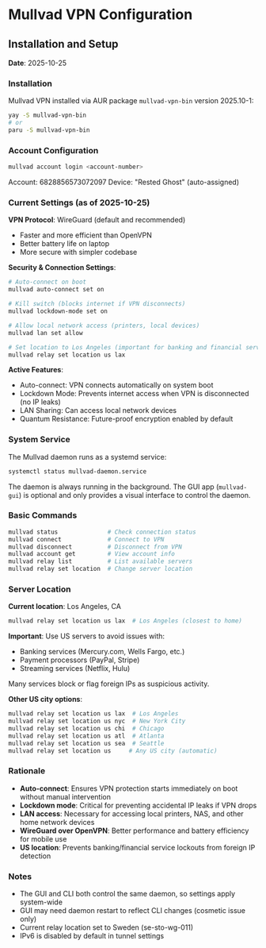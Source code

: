 # Mullvad VPN Configuration

## Installation and Setup

**Date**: 2025-10-25

### Installation
Mullvad VPN installed via AUR package `mullvad-vpn-bin` version 2025.10-1:
```bash
yay -S mullvad-vpn-bin
# or
paru -S mullvad-vpn-bin
```

### Account Configuration
```bash
mullvad account login <account-number>
```

Account: 6828856573072097
Device: "Rested Ghost" (auto-assigned)

### Current Settings (as of 2025-10-25)

**VPN Protocol**: WireGuard (default and recommended)
- Faster and more efficient than OpenVPN
- Better battery life on laptop
- More secure with simpler codebase

**Security & Connection Settings**:
```bash
# Auto-connect on boot
mullvad auto-connect set on

# Kill switch (blocks internet if VPN disconnects)
mullvad lockdown-mode set on

# Allow local network access (printers, local devices)
mullvad lan set allow

# Set location to Los Angeles (important for banking and financial services)
mullvad relay set location us lax
```

**Active Features**:
- Auto-connect: VPN connects automatically on system boot
- Lockdown Mode: Prevents internet access when VPN is disconnected (no IP leaks)
- LAN Sharing: Can access local network devices
- Quantum Resistance: Future-proof encryption enabled by default

### System Service
The Mullvad daemon runs as a systemd service:
```bash
systemctl status mullvad-daemon.service
```

The daemon is always running in the background. The GUI app (`mullvad-gui`) is optional and only provides a visual interface to control the daemon.

### Basic Commands
```bash
mullvad status              # Check connection status
mullvad connect             # Connect to VPN
mullvad disconnect          # Disconnect from VPN
mullvad account get         # View account info
mullvad relay list          # List available servers
mullvad relay set location  # Change server location
```

### Server Location

**Current location**: Los Angeles, CA
```bash
mullvad relay set location us lax  # Los Angeles (closest to home)
```

**Important**: Use US servers to avoid issues with:
- Banking services (Mercury.com, Wells Fargo, etc.)
- Payment processors (PayPal, Stripe)
- Streaming services (Netflix, Hulu)

Many services block or flag foreign IPs as suspicious activity.

**Other US city options**:
```bash
mullvad relay set location us lax  # Los Angeles
mullvad relay set location us nyc  # New York City
mullvad relay set location us chi  # Chicago
mullvad relay set location us atl  # Atlanta
mullvad relay set location us sea  # Seattle
mullvad relay set location us     # Any US city (automatic)
```

### Rationale
- **Auto-connect**: Ensures VPN protection starts immediately on boot without manual intervention
- **Lockdown mode**: Critical for preventing accidental IP leaks if VPN drops
- **LAN access**: Necessary for accessing local printers, NAS, and other home network devices
- **WireGuard over OpenVPN**: Better performance and battery efficiency for mobile use
- **US location**: Prevents banking/financial service lockouts from foreign IP detection

### Notes
- The GUI and CLI both control the same daemon, so settings apply system-wide
- GUI may need daemon restart to reflect CLI changes (cosmetic issue only)
- Current relay location set to Sweden (se-sto-wg-011)
- IPv6 is disabled by default in tunnel settings
